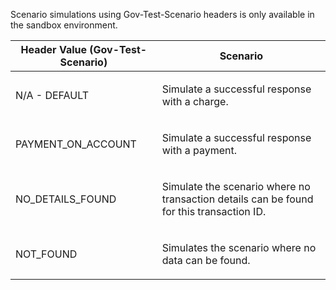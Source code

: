 <p>Scenario simulations using Gov-Test-Scenario headers is only available in the sandbox environment.</p>
<table>
    <thead>
        <tr>
            <th>Header Value (Gov-Test-Scenario)</th>
            <th>Scenario</th>
        </tr>
    </thead>
    <tbody>
        <tr>
            <td><p>N/A - DEFAULT</p></td>
            <td><p>Simulate a successful response with a charge.</p></td>
        </tr>
        <tr>
            <td><p>PAYMENT_ON_ACCOUNT</p></td>
            <td><p>Simulate a successful response with a payment.</p></td>
        </tr>
        <tr>
            <td><p>NO_DETAILS_FOUND</p></td>
            <td><p>Simulate the scenario where no transaction details can be found for this transaction ID.</p></td>
        </tr>
        <tr>
            <td><p>NOT_FOUND</p></td>
            <td><p>Simulates the scenario where no data can be found.</p></td>
        </tr>
    </tbody>
</table>
